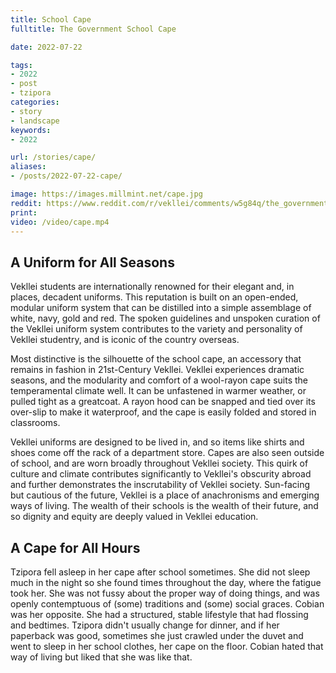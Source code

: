 ```yaml
---
title: School Cape
fulltitle: The Government School Cape

date: 2022-07-22

tags: 
- 2022
- post
- tzipora
categories:
- story
- landscape
keywords:
- 2022

url: /stories/cape/
aliases:
- /posts/2022-07-22-cape/

image: https://images.millmint.net/cape.jpg
reddit: https://www.reddit.com/r/vekllei/comments/w5g84q/the_government_school_cape/
print: 
video: /video/cape.mp4
---
```

## A Uniform for All Seasons

Vekllei students are internationally renowned for their elegant and, in places, decadent uniforms. This reputation is built on an open-ended, modular uniform system that can be distilled into a simple assemblage of white, navy, gold and red. The spoken guidelines and unspoken curation of the Vekllei uniform system contributes to the variety and personality of Vekllei studentry, and is iconic of the country overseas.

Most distinctive is the silhouette of the school cape, an accessory that remains in fashion in 21st-Century Vekllei. Vekllei experiences dramatic seasons, and the modularity and comfort of a wool-rayon cape suits the temperamental climate well. It can be unfastened in warmer weather, or pulled tight as a greatcoat. A rayon hood can be snapped and tied over its over-slip to make it waterproof, and the cape is easily folded and stored in classrooms.

Vekllei uniforms are designed to be lived in, and so items like shirts and shoes come off the rack of a department store. Capes are also seen outside of school, and are worn broadly throughout Vekllei society. This quirk of culture and climate contributes significantly to Vekllei's obscurity abroad and further demonstrates the inscrutability of Vekllei society. Sun-facing but cautious of the future, Vekllei is a place of anachronisms and emerging ways of living. The wealth of their schools is the wealth of their future, and so dignity and equity are deeply valued in Vekllei education.

## A Cape for All Hours

Tzipora fell asleep in her cape after school sometimes. She did not sleep much in the night so she found times throughout the day, where the fatigue took her. She was not fussy about the proper way of doing things, and was openly contemptuous of (some) traditions and (some) social graces. Cobian was her opposite. She had a structured, stable lifestyle that had flossing and bedtimes. Tzipora didn't usually change for dinner, and if her paperback was good, sometimes she just crawled under the duvet and went to sleep in her school clothes, her cape on the floor. Cobian hated that way of living but liked that she was like that.